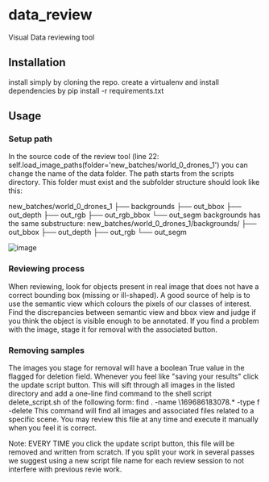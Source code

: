 # data_review
Visual Data reviewing tool

## Installation
install simply by cloning the repo. create a virtualenv and install dependencies by pip install -r requirements.txt

## Usage
### Setup path
In the source code of the review tool (line 22: self.load_image_paths(folder='new_batches/world_0_drones_1') you can change the name of the data folder. The path starts from the scripts directory.
This folder must exist and the subfolder structure should look like this:

new_batches/world_0_drones_1
├── backgrounds
├── out_bbox
├── out_depth
├── out_rgb
├── out_rgb_bbox
└── out_segm
backgrounds has the same substructure:
new_batches/world_0_drones_1/backgrounds/
├── out_bbox
├── out_depth
├── out_rgb
└── out_segm

![image](https://github.com/saab/data_review/assets/6775811/b9825be4-b0f0-463f-a889-dd5c40c54173)


### Reviewing process
When reviewing, look for objects present in real image that does not have a correct bounding box (missing or ill-shaped). A good source of help is to use the semantic view which colours the pixels of our classes of interest.
Find the discrepancies between semantic view and bbox view and judge if you think the object is visible enough to be annotated. If you find a problem with the image, stage it for removal with the associated button.

### Removing samples
The images you stage for removal will have a boolean True value in the flagged for deletion field. Whenever you feel like "saving your results" click the update script button. 
This will sift through all images in the listed directory and add a one-line find command to the shell script delete_script.sh of the following form:
  find . -name \169686183078.* -type f -delete
This command will find all images and associated files related to a specific scene.
You may review this file at any time and execute it manually when you feel it is correct.

Note: EVERY TIME you click the update script button, this file will be removed and written from scratch. If you split your work in several passes we suggest using a new script file name for each review session to not interfere with previous revie work.
